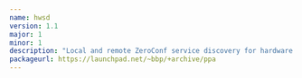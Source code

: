```yaml
---
name: hwsd
version: 1.1
major: 1
minor: 1
description: "Local and remote ZeroConf service discovery for hardware resources."
packageurl: https://launchpad.net/~bbp/+archive/ppa
---
```


